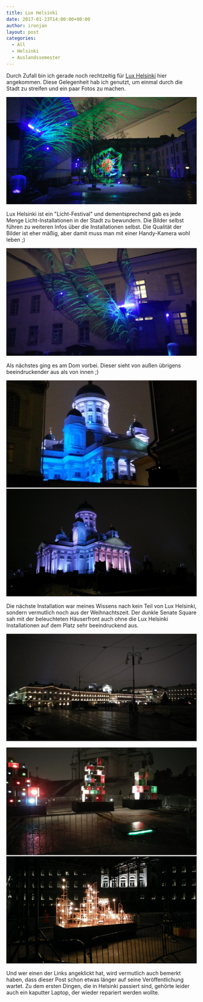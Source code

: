 ```yaml
---
title: Lux Helsinki
date: 2017-01-23T14:00:00+00:00
author: ironjan
layout: post
categories:
  - All
  - Helsinki
  - Auslandssemester
---
```


Durch Zufall bin ich gerade noch rechtzeitig für [Lux Helsinki](http://www.luxhelsinki.fi/en) hier 
angekommen. Diese Gelegenheit hab ich genutzt, um einmal durch die Stadt zu streifen und ein paar 
Fotos zu machen.

[!["Flowers of Life" at Unioninkatu 38](/uploads/2017/01/Lux_Helsinki_20170109_215609.jpg)](http://www.luxhelsinki.fi/en/installation/flowers-of-life/)
 <!--more-->

Lux Helsinki ist ein "Licht-Festival" und dementsprechend gab es jede Menge Licht-Installationen in 
der Stadt zu bewundern. Die Bilder selbst führen zu weiteren Infos über die Installationen selbst. 
Die Qualität der Bilder ist eher mäßig, aber damit muss man mit einer Handy-Kamera wohl leben ;)

[!["Flowers of Life" at Unioninkatu 38 (Different angle)](/uploads/2017/01/Lux_Helsinki_20170109_215623.jpg)](http://www.luxhelsinki.fi/en/installation/flowers-of-life/)

Als nächstes ging es am Dom vorbei. Dieser sieht von außen übrigens beeindruckender aus als 
von innen ;)

[!["Tarja Ervasti: Domus 360° – Four Homes" at Helsinki Cathedral](/uploads/2017/01/Lux_Helsinki_20170109_220317_01.jpg)](http://www.luxhelsinki.fi/en/installation/tarja-ervasti-domus-360-nelja-kotia/)
[!["Tarja Ervasti: Domus 360° – Four Homes" at Helsinki Cathedral (different position)](/uploads/2017/01/Lux_Helsinki_20170109_215822.jpg)](http://www.luxhelsinki.fi/en/installation/tarja-ervasti-domus-360-nelja-kotia/)


Die nächste Installation war meines Wissens nach kein Teil von Lux Helsinki, sondern vermutlich noch
aus der Weihnachtszeit. Der dunkle Senate Square sah mit der beleuchteten Häuserfront auch ohne die 
Lux Helsinki Installationen auf dem Platz sehr beeindruckend aus.

![Lighted house behind a dark Senate Square](/uploads/2017/01/Lux_Helsinki_20170109_220209.jpg)



[!["Petri Tuhkanen: People Power" at Senate Square](/uploads/2017/01/Lux_Helsinki_20170109_220751.jpg)](http://www.luxhelsinki.fi/en/installation/petri-tuhkanen-joukkovoima-people-power/)
[!["Rölli Ridanpää & Tero Laine: Light Pipes" at Senate Square](/uploads/2017/01/Lux_Helsinki_20170109_220906.jpg)](http://www.luxhelsinki.fi/en/installation/rolli-ridanpaa-tero-laine-light-pipes/)


Und wer einen der Links angeklickt hat, wird vermutlich auch bemerkt haben, dass dieser Post schon 
etwas länger auf seine Veröffentlichung wartet. Zu dem ersten Dingen, die in Helsinki passiert sind, 
gehörte leider auch ein kaputter Laptop, der wieder repariert werden wollte. 
